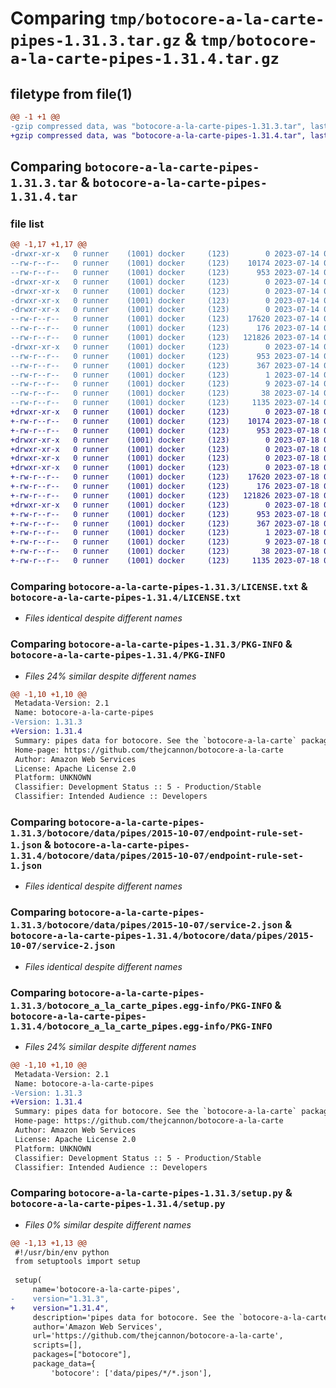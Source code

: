 # Comparing `tmp/botocore-a-la-carte-pipes-1.31.3.tar.gz` & `tmp/botocore-a-la-carte-pipes-1.31.4.tar.gz`

## filetype from file(1)

```diff
@@ -1 +1 @@
-gzip compressed data, was "botocore-a-la-carte-pipes-1.31.3.tar", last modified: Fri Jul 14 01:46:30 2023, max compression
+gzip compressed data, was "botocore-a-la-carte-pipes-1.31.4.tar", last modified: Tue Jul 18 01:55:27 2023, max compression
```

## Comparing `botocore-a-la-carte-pipes-1.31.3.tar` & `botocore-a-la-carte-pipes-1.31.4.tar`

### file list

```diff
@@ -1,17 +1,17 @@
-drwxr-xr-x   0 runner    (1001) docker     (123)        0 2023-07-14 01:46:30.238870 botocore-a-la-carte-pipes-1.31.3/
--rw-r--r--   0 runner    (1001) docker     (123)    10174 2023-07-14 01:46:30.000000 botocore-a-la-carte-pipes-1.31.3/LICENSE.txt
--rw-r--r--   0 runner    (1001) docker     (123)      953 2023-07-14 01:46:30.238870 botocore-a-la-carte-pipes-1.31.3/PKG-INFO
-drwxr-xr-x   0 runner    (1001) docker     (123)        0 2023-07-14 01:46:30.238870 botocore-a-la-carte-pipes-1.31.3/botocore/
-drwxr-xr-x   0 runner    (1001) docker     (123)        0 2023-07-14 01:46:30.238870 botocore-a-la-carte-pipes-1.31.3/botocore/data/
-drwxr-xr-x   0 runner    (1001) docker     (123)        0 2023-07-14 01:46:30.238870 botocore-a-la-carte-pipes-1.31.3/botocore/data/pipes/
-drwxr-xr-x   0 runner    (1001) docker     (123)        0 2023-07-14 01:46:30.238870 botocore-a-la-carte-pipes-1.31.3/botocore/data/pipes/2015-10-07/
--rw-r--r--   0 runner    (1001) docker     (123)    17620 2023-07-14 01:45:45.000000 botocore-a-la-carte-pipes-1.31.3/botocore/data/pipes/2015-10-07/endpoint-rule-set-1.json
--rw-r--r--   0 runner    (1001) docker     (123)      176 2023-07-14 01:45:45.000000 botocore-a-la-carte-pipes-1.31.3/botocore/data/pipes/2015-10-07/paginators-1.json
--rw-r--r--   0 runner    (1001) docker     (123)   121826 2023-07-14 01:45:45.000000 botocore-a-la-carte-pipes-1.31.3/botocore/data/pipes/2015-10-07/service-2.json
-drwxr-xr-x   0 runner    (1001) docker     (123)        0 2023-07-14 01:46:30.238870 botocore-a-la-carte-pipes-1.31.3/botocore_a_la_carte_pipes.egg-info/
--rw-r--r--   0 runner    (1001) docker     (123)      953 2023-07-14 01:46:30.000000 botocore-a-la-carte-pipes-1.31.3/botocore_a_la_carte_pipes.egg-info/PKG-INFO
--rw-r--r--   0 runner    (1001) docker     (123)      367 2023-07-14 01:46:30.000000 botocore-a-la-carte-pipes-1.31.3/botocore_a_la_carte_pipes.egg-info/SOURCES.txt
--rw-r--r--   0 runner    (1001) docker     (123)        1 2023-07-14 01:46:30.000000 botocore-a-la-carte-pipes-1.31.3/botocore_a_la_carte_pipes.egg-info/dependency_links.txt
--rw-r--r--   0 runner    (1001) docker     (123)        9 2023-07-14 01:46:30.000000 botocore-a-la-carte-pipes-1.31.3/botocore_a_la_carte_pipes.egg-info/top_level.txt
--rw-r--r--   0 runner    (1001) docker     (123)       38 2023-07-14 01:46:30.238870 botocore-a-la-carte-pipes-1.31.3/setup.cfg
--rw-r--r--   0 runner    (1001) docker     (123)     1135 2023-07-14 01:46:30.000000 botocore-a-la-carte-pipes-1.31.3/setup.py
+drwxr-xr-x   0 runner    (1001) docker     (123)        0 2023-07-18 01:55:27.116293 botocore-a-la-carte-pipes-1.31.4/
+-rw-r--r--   0 runner    (1001) docker     (123)    10174 2023-07-18 01:55:26.000000 botocore-a-la-carte-pipes-1.31.4/LICENSE.txt
+-rw-r--r--   0 runner    (1001) docker     (123)      953 2023-07-18 01:55:27.116293 botocore-a-la-carte-pipes-1.31.4/PKG-INFO
+drwxr-xr-x   0 runner    (1001) docker     (123)        0 2023-07-18 01:55:27.116293 botocore-a-la-carte-pipes-1.31.4/botocore/
+drwxr-xr-x   0 runner    (1001) docker     (123)        0 2023-07-18 01:55:27.116293 botocore-a-la-carte-pipes-1.31.4/botocore/data/
+drwxr-xr-x   0 runner    (1001) docker     (123)        0 2023-07-18 01:55:27.116293 botocore-a-la-carte-pipes-1.31.4/botocore/data/pipes/
+drwxr-xr-x   0 runner    (1001) docker     (123)        0 2023-07-18 01:55:27.116293 botocore-a-la-carte-pipes-1.31.4/botocore/data/pipes/2015-10-07/
+-rw-r--r--   0 runner    (1001) docker     (123)    17620 2023-07-18 01:54:50.000000 botocore-a-la-carte-pipes-1.31.4/botocore/data/pipes/2015-10-07/endpoint-rule-set-1.json
+-rw-r--r--   0 runner    (1001) docker     (123)      176 2023-07-18 01:54:50.000000 botocore-a-la-carte-pipes-1.31.4/botocore/data/pipes/2015-10-07/paginators-1.json
+-rw-r--r--   0 runner    (1001) docker     (123)   121826 2023-07-18 01:54:50.000000 botocore-a-la-carte-pipes-1.31.4/botocore/data/pipes/2015-10-07/service-2.json
+drwxr-xr-x   0 runner    (1001) docker     (123)        0 2023-07-18 01:55:27.116293 botocore-a-la-carte-pipes-1.31.4/botocore_a_la_carte_pipes.egg-info/
+-rw-r--r--   0 runner    (1001) docker     (123)      953 2023-07-18 01:55:27.000000 botocore-a-la-carte-pipes-1.31.4/botocore_a_la_carte_pipes.egg-info/PKG-INFO
+-rw-r--r--   0 runner    (1001) docker     (123)      367 2023-07-18 01:55:27.000000 botocore-a-la-carte-pipes-1.31.4/botocore_a_la_carte_pipes.egg-info/SOURCES.txt
+-rw-r--r--   0 runner    (1001) docker     (123)        1 2023-07-18 01:55:27.000000 botocore-a-la-carte-pipes-1.31.4/botocore_a_la_carte_pipes.egg-info/dependency_links.txt
+-rw-r--r--   0 runner    (1001) docker     (123)        9 2023-07-18 01:55:27.000000 botocore-a-la-carte-pipes-1.31.4/botocore_a_la_carte_pipes.egg-info/top_level.txt
+-rw-r--r--   0 runner    (1001) docker     (123)       38 2023-07-18 01:55:27.116293 botocore-a-la-carte-pipes-1.31.4/setup.cfg
+-rw-r--r--   0 runner    (1001) docker     (123)     1135 2023-07-18 01:55:26.000000 botocore-a-la-carte-pipes-1.31.4/setup.py
```

### Comparing `botocore-a-la-carte-pipes-1.31.3/LICENSE.txt` & `botocore-a-la-carte-pipes-1.31.4/LICENSE.txt`

 * *Files identical despite different names*

### Comparing `botocore-a-la-carte-pipes-1.31.3/PKG-INFO` & `botocore-a-la-carte-pipes-1.31.4/PKG-INFO`

 * *Files 24% similar despite different names*

```diff
@@ -1,10 +1,10 @@
 Metadata-Version: 2.1
 Name: botocore-a-la-carte-pipes
-Version: 1.31.3
+Version: 1.31.4
 Summary: pipes data for botocore. See the `botocore-a-la-carte` package for more info.
 Home-page: https://github.com/thejcannon/botocore-a-la-carte
 Author: Amazon Web Services
 License: Apache License 2.0
 Platform: UNKNOWN
 Classifier: Development Status :: 5 - Production/Stable
 Classifier: Intended Audience :: Developers
```

### Comparing `botocore-a-la-carte-pipes-1.31.3/botocore/data/pipes/2015-10-07/endpoint-rule-set-1.json` & `botocore-a-la-carte-pipes-1.31.4/botocore/data/pipes/2015-10-07/endpoint-rule-set-1.json`

 * *Files identical despite different names*

### Comparing `botocore-a-la-carte-pipes-1.31.3/botocore/data/pipes/2015-10-07/service-2.json` & `botocore-a-la-carte-pipes-1.31.4/botocore/data/pipes/2015-10-07/service-2.json`

 * *Files identical despite different names*

### Comparing `botocore-a-la-carte-pipes-1.31.3/botocore_a_la_carte_pipes.egg-info/PKG-INFO` & `botocore-a-la-carte-pipes-1.31.4/botocore_a_la_carte_pipes.egg-info/PKG-INFO`

 * *Files 24% similar despite different names*

```diff
@@ -1,10 +1,10 @@
 Metadata-Version: 2.1
 Name: botocore-a-la-carte-pipes
-Version: 1.31.3
+Version: 1.31.4
 Summary: pipes data for botocore. See the `botocore-a-la-carte` package for more info.
 Home-page: https://github.com/thejcannon/botocore-a-la-carte
 Author: Amazon Web Services
 License: Apache License 2.0
 Platform: UNKNOWN
 Classifier: Development Status :: 5 - Production/Stable
 Classifier: Intended Audience :: Developers
```

### Comparing `botocore-a-la-carte-pipes-1.31.3/setup.py` & `botocore-a-la-carte-pipes-1.31.4/setup.py`

 * *Files 0% similar despite different names*

```diff
@@ -1,13 +1,13 @@
 #!/usr/bin/env python
 from setuptools import setup
 
 setup(
     name='botocore-a-la-carte-pipes',
-    version="1.31.3",
+    version="1.31.4",
     description='pipes data for botocore. See the `botocore-a-la-carte` package for more info.',
     author='Amazon Web Services',
     url='https://github.com/thejcannon/botocore-a-la-carte',
     scripts=[],
     packages=["botocore"],
     package_data={
         'botocore': ['data/pipes/*/*.json'],
```

